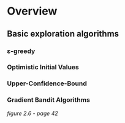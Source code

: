 # Overview
## Basic exploration algorithms
### ε-greedy
### Optimistic Initial Values
### Upper-Confidence-Bound
### Gradient Bandit Algorithms
*figure 2.6 - page 42*
